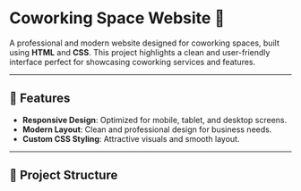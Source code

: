 # Coworking Space Website 🏢

A professional and modern website designed for coworking spaces, built using **HTML** and **CSS**. This project highlights a clean and user-friendly interface perfect for showcasing coworking services and features.

---

## 🚀 Features

- **Responsive Design**: Optimized for mobile, tablet, and desktop screens.
- **Modern Layout**: Clean and professional design for business needs.
- **Custom CSS Styling**: Attractive visuals and smooth layout.

---

## 📂 Project Structure

